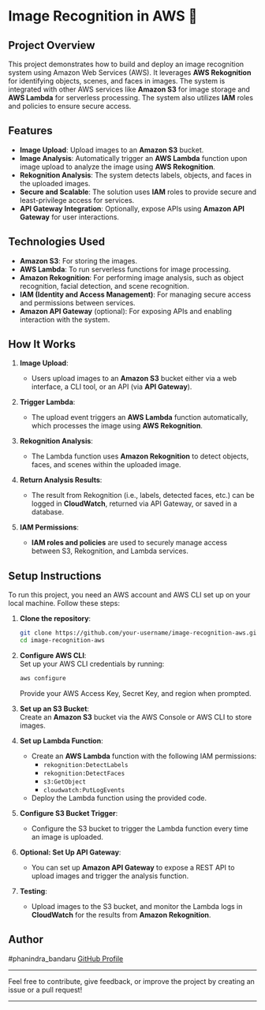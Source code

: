 # Image Recognition in AWS 🚀

## Project Overview

This project demonstrates how to build and deploy an image recognition system using Amazon Web Services (AWS). It leverages **AWS Rekognition** for identifying objects, scenes, and faces in images. The system is integrated with other AWS services like **Amazon S3** for image storage and **AWS Lambda** for serverless processing. The system also utilizes **IAM** roles and policies to ensure secure access.

## Features

- **Image Upload**: Upload images to an **Amazon S3** bucket.
- **Image Analysis**: Automatically trigger an **AWS Lambda** function upon image upload to analyze the image using **AWS Rekognition**.
- **Rekognition Analysis**: The system detects labels, objects, and faces in the uploaded images.
- **Secure and Scalable**: The solution uses **IAM** roles to provide secure and least-privilege access for services.
- **API Gateway Integration**: Optionally, expose APIs using **Amazon API Gateway** for user interactions.

## Technologies Used

- **Amazon S3**: For storing the images.
- **AWS Lambda**: To run serverless functions for image processing.
- **Amazon Rekognition**: For performing image analysis, such as object recognition, facial detection, and scene recognition.
- **IAM (Identity and Access Management)**: For managing secure access and permissions between services.
- **Amazon API Gateway** (optional): For exposing APIs and enabling interaction with the system.

## How It Works

1. **Image Upload**: 
   - Users upload images to an **Amazon S3** bucket either via a web interface, a CLI tool, or an API (via **API Gateway**).
  
2. **Trigger Lambda**:
   - The upload event triggers an **AWS Lambda** function automatically, which processes the image using **AWS Rekognition**.

3. **Rekognition Analysis**:
   - The Lambda function uses **Amazon Rekognition** to detect objects, faces, and scenes within the uploaded image.
  
4. **Return Analysis Results**:
   - The result from Rekognition (i.e., labels, detected faces, etc.) can be logged in **CloudWatch**, returned via API Gateway, or saved in a database.

5. **IAM Permissions**:
   - **IAM roles and policies** are used to securely manage access between S3, Rekognition, and Lambda services.

## Setup Instructions

To run this project, you need an AWS account and AWS CLI set up on your local machine. Follow these steps:

1. **Clone the repository**:
   ```bash
   git clone https://github.com/your-username/image-recognition-aws.git
   cd image-recognition-aws
   ```

2. **Configure AWS CLI**:  
   Set up your AWS CLI credentials by running:
   ```bash
   aws configure
   ```
   Provide your AWS Access Key, Secret Key, and region when prompted.

3. **Set up an S3 Bucket**:  
   Create an **Amazon S3** bucket via the AWS Console or AWS CLI to store images.

4. **Set up Lambda Function**:
   - Create an **AWS Lambda** function with the following IAM permissions:
     - `rekognition:DetectLabels`
     - `rekognition:DetectFaces`
     - `s3:GetObject`
     - `cloudwatch:PutLogEvents`
   - Deploy the Lambda function using the provided code.

5. **Configure S3 Bucket Trigger**:
   - Configure the S3 bucket to trigger the Lambda function every time an image is uploaded.

6. **Optional: Set Up API Gateway**:
   - You can set up **Amazon API Gateway** to expose a REST API to upload images and trigger the analysis function.

7. **Testing**:
   - Upload images to the S3 bucket, and monitor the Lambda logs in **CloudWatch** for the results from **Amazon Rekognition**.

## Author

#phanindra_bandaru 
[GitHub Profile](https://github.com/your-username)

---

Feel free to contribute, give feedback, or improve the project by creating an issue or a pull request!

---

